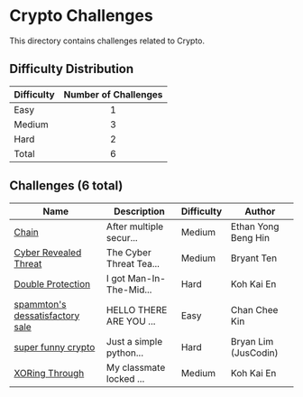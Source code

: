 # Crypto Challenges
This directory contains challenges related to Crypto.

## Difficulty Distribution
| Difficulty | Number of Challenges |
| ---------- |:--------------------:|
| Easy | 1 |
| Medium | 3 |
| Hard | 2 |
| Total | 6 |

## Challenges (6 total)
| Name | Description | Difficulty | Author |
| ---- | ----------- | ---------- | ------ |
| [Chain](<./Chain>) | After multiple secur... | Medium | Ethan Yong Beng Hin |
| [Cyber Revealed Threat](<./Cyber Revealed Threat>) | The Cyber Threat Tea... | Medium | Bryant Ten |
| [Double Protection](<./Double Protection>) | I got Man-In-The-Mid... | Hard | Koh Kai En |
| [spammton's dessatisfactory sale](<./spammton's dessatisfactory sale>) | HELLO THERE ARE YOU ... | Easy | Chan Chee Kin |
| [super funny crypto](<./super funny crypto>) | Just a simple python... | Hard | Bryan Lim (JusCodin) |
| [XORing Through](<./XORing Through>) | My classmate locked ... | Medium | Koh Kai En |
